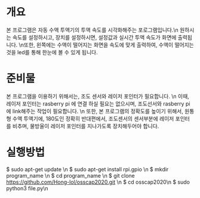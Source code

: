 # 개요
본 프로그램은 자동 수액 투액기의 투액 속도를 시각화해주는 포로그램입니다.\n 원하시는 속도를 설정하시고, 장치를 설정하시면, 설정값과 실시간 투액 속도가 화면에 출력됩니다. \n또한, 왼쪽에는 수액이 떨어지는 화면을 속도에 맞게 출력하여, 수액이 떨어지는 것을 led를 통해 한눈에 볼 수 있게 됩니다.

# 준비물

본 프로그램을 이용하기 위해서는, 조도 센서와 레이저 포인터가 필요합니다. \n 
이때, 레이저 포인터는 rasberry pi 에 연결 하실 필요는 없으시며, 조도선서와 rasberry pi에 link해주는 작업이 필요합니다. \n
또한, 본 프로그램의 정확도를 높이기 위해서, 원통형 수액 투액기에, 180도인 정확히 반대편에서, 조도센서의 센서부분에 레이저 포인터를 비추며, 물방울이 레이저 포인터를 지나가도록 장치해두어야 합니다.

# 실행방법

$ sudo apt-get update \n
$ sudo apt-get install rpi.gpio \n
$ mkdir program_name \n
$ cd program_name \n
$ git clone https://github.com/Hong-lol/osscap2020.git \n
$ cd osscap2020\n
$ sudo python3 file.py\n

